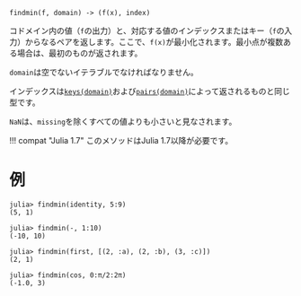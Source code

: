 ```
findmin(f, domain) -> (f(x), index)
```

コドメイン内の値（`f`の出力）と、対応する値のインデックスまたはキー（`f`の入力）からなるペアを返します。ここで、`f(x)`が最小化されます。最小点が複数ある場合は、最初のものが返されます。

`domain`は空でないイテラブルでなければなりません。

インデックスは[`keys(domain)`](@ref)および[`pairs(domain)`](@ref)によって返されるものと同じ型です。

`NaN`は、`missing`を除くすべての値よりも小さいと見なされます。

!!! compat "Julia 1.7"
    このメソッドはJulia 1.7以降が必要です。


# 例

```jldoctest
julia> findmin(identity, 5:9)
(5, 1)

julia> findmin(-, 1:10)
(-10, 10)

julia> findmin(first, [(2, :a), (2, :b), (3, :c)])
(2, 1)

julia> findmin(cos, 0:π/2:2π)
(-1.0, 3)
```
